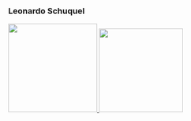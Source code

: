 ### Leonardo Schuquel
  
<div>
  <a href="http://github.com/LeonardoSchuquel">
  <img height="180em" src="https://github-readme-stats.vercel.app/api?username=LeonardoSchuquel&show_icons=true&theme=dark">
  <img height="170em" src="https://github-readme-stats.vercel.app/api/top-langs/?username=LeonardoSchuquel&layout=compact&langs_count=16&theme=dark">
</div>  
